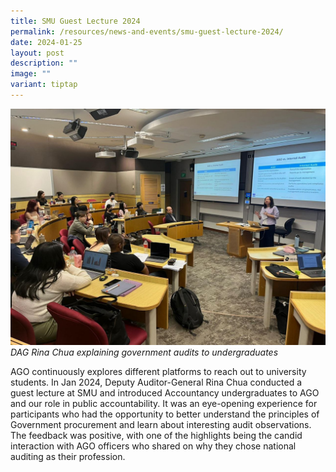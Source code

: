 ```yaml
---
title: SMU Guest Lecture 2024
permalink: /resources/news-and-events/smu-guest-lecture-2024/
date: 2024-01-25
layout: post
description: ""
image: ""
variant: tiptap
---
```

![](/images/News_Events_Photos/2024/SMU.jpg)
*DAG Rina Chua explaining government audits to undergraduates*

AGO continuously explores different platforms to reach out to university students. In Jan 2024, Deputy Auditor-General Rina Chua conducted a guest lecture at SMU and introduced Accountancy undergraduates to AGO and our role in public accountability. It was an eye-opening experience for participants who had the opportunity to better understand the principles of Government procurement and learn about interesting audit observations. The feedback was positive, with one of the highlights being the candid interaction with AGO officers who shared on why they chose national auditing as their profession.